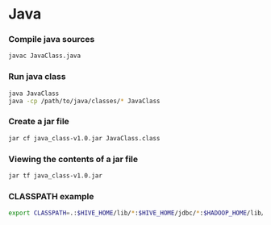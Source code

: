 # Java

### Compile java sources

```bash
javac JavaClass.java
```

### Run java class

```bash
java JavaClass
java -cp /path/to/java/classes/* JavaClass
```

### Create a jar file

```bash
jar cf java_class-v1.0.jar JavaClass.class
```

### Viewing the contents of a jar file

```bash
jar tf java_class-v1.0.jar
```

### CLASSPATH example

```bash
export CLASSPATH=.:$HIVE_HOME/lib/*:$HIVE_HOME/jdbc/*:$HADOOP_HOME/lib/*:$HOME/local/*
```
